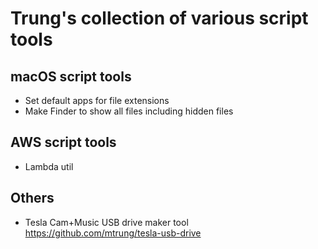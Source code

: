 # Trung's collection of various script tools

## macOS script tools
- Set default apps for file extensions
- Make Finder to show all files including hidden files

## AWS script tools
- Lambda util

## Others
- Tesla Cam+Music USB drive maker tool https://github.com/mtrung/tesla-usb-drive